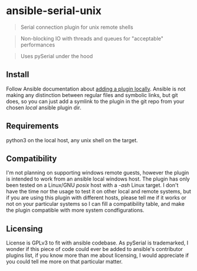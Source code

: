 # ansible-serial-unix

> Serial connection plugin for unix remote shells

> Non-blocking IO with threads and queues for "acceptable" performances

> Uses pySerial under the hood

## Install
Follow Ansible documentation about [adding a plugin locally](https://docs.ansible.com/ansible/latest/dev_guide/developing_locally.html#adding-a-plugin-locally).
Ansible is not making any distinction between regular files and symbolic links, but git does, so you can just add a symlink to the plugin in the git repo from your chosen *local* ansible plugin dir.

## Requirements
python3 on the local host, any unix shell on the target.

## Compatibility
I'm not planning on supporting windows remote guests, however the plugin is intended to work from an ansible local windows host.
The plugin has only been tested on a Linux/GNU *posix* host with a *-ash* Linux target. I don't have the time nor the usage to test it on other local and remote systems, but if you are using this plugin with different hosts, please tell me if it works or not on your particular systems so I can fill a compatibility table, and make the plugin compatible with more system condfigurations.

## Licensing
License is GPLv3 to fit with ansible codebase.
As pySerial is trademarked, I wonder if this piece of code could ever be added to ansible's contributor plugins list, if you know more than me about licensing, I would appreciate if you could tell me more on that particular matter.
